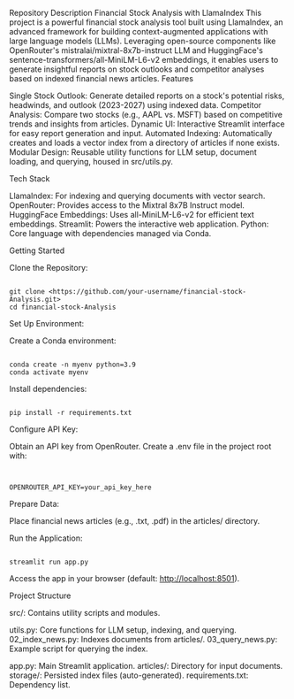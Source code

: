 Repository Description
Financial Stock Analysis with LlamaIndex
This project is a powerful financial stock analysis tool built using LlamaIndex, an advanced framework for building context-augmented applications with large language models (LLMs). Leveraging open-source components like OpenRouter's mistralai/mixtral-8x7b-instruct LLM and HuggingFace's sentence-transformers/all-MiniLM-L6-v2 embeddings, it enables users to generate insightful reports on stock outlooks and competitor analyses based on indexed financial news articles.
Features

Single Stock Outlook: Generate detailed reports on a stock's potential risks, headwinds, and outlook (2023-2027) using indexed data.
Competitor Analysis: Compare two stocks (e.g., AAPL vs. MSFT) based on competitive trends and insights from articles.
Dynamic UI: Interactive Streamlit interface for easy report generation and input.
Automated Indexing: Automatically creates and loads a vector index from a directory of articles if none exists.
Modular Design: Reusable utility functions for LLM setup, document loading, and querying, housed in src/utils.py.

Tech Stack

LlamaIndex: For indexing and querying documents with vector search.
OpenRouter: Provides access to the Mixtral 8x7B Instruct model.
HuggingFace Embeddings: Uses all-MiniLM-L6-v2 for efficient text embeddings.
Streamlit: Powers the interactive web application.
Python: Core language with dependencies managed via Conda.

Getting Started

Clone the Repository:
```

git clone <https://github.com/your-username/financial-stock-Analysis.git>
cd financial-stock-Analysis
```
Set Up Environment:

Create a Conda environment:
```

conda create -n myenv python=3.9
conda activate myenv
```
Install dependencies:
```

pip install -r requirements.txt
```
Configure API Key:

Obtain an API key from OpenRouter.
Create a .env file in the project root with:
```


OPENROUTER_API_KEY=your_api_key_here
```
Prepare Data:

Place financial news articles (e.g., .txt, .pdf) in the articles/ directory.

Run the Application:
```

streamlit run app.py
```
Access the app in your browser (default: <http://localhost:8501>).

Project Structure

src/: Contains utility scripts and modules.

utils.py: Core functions for LLM setup, indexing, and querying.
02_index_news.py: Indexes documents from articles/.
03_query_news.py: Example script for querying the index.

app.py: Main Streamlit application.
articles/: Directory for input documents.
storage/: Persisted index files (auto-generated).
requirements.txt: Dependency list.
